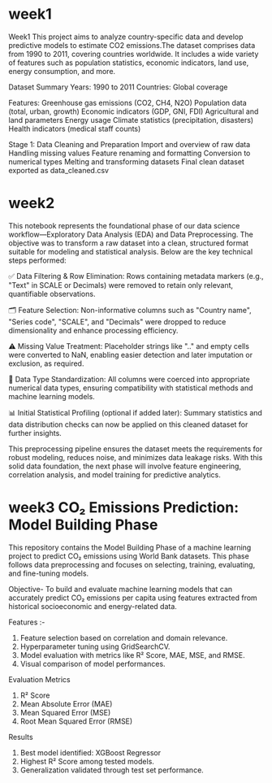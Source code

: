 # week1
Week1
This project aims to analyze country-specific data and develop predictive models to estimate CO2 emissions.The dataset comprises data from 1990 to 2011, covering countries worldwide. It includes a wide variety of features such as population statistics, economic indicators, land use, energy consumption, and more.

Dataset Summary
Years: 1990 to 2011 Countries: Global coverage

Features: Greenhouse gas emissions (CO2, CH4, N2O) Population data (total, urban, growth) Economic indicators (GDP, GNI, FDI) Agricultural and land parameters Energy usage Climate statistics (precipitation, disasters) Health indicators (medical staff counts)

Stage 1: Data Cleaning and Preparation
Import and overview of raw data
Handling missing values
Feature renaming and formatting
Conversion to numerical types
Melting and transforming datasets
Final clean dataset exported as data_cleaned.csv

# week2

This notebook represents the foundational phase of our data science workflow—Exploratory Data Analysis (EDA) and Data Preprocessing. The objective was to transform a raw dataset into a clean, structured format suitable for modeling and statistical analysis. Below are the key technical steps performed:

✅ Data Filtering & Row Elimination: Rows containing metadata markers (e.g., "Text" in SCALE or Decimals) were removed to retain only relevant, quantifiable observations.

🗂️ Feature Selection: Non-informative columns such as "Country name", "Series code", "SCALE", and "Decimals" were dropped to reduce dimensionality and enhance processing efficiency.

⚠️ Missing Value Treatment: Placeholder strings like ".." and empty cells were converted to NaN, enabling easier detection and later imputation or exclusion, as required.

🔄 Data Type Standardization: All columns were coerced into appropriate numerical data types, ensuring compatibility with statistical methods and machine learning models.

📊 Initial Statistical Profiling (optional if added later): Summary statistics and data distribution checks can now be applied on this cleaned dataset for further insights.

This preprocessing pipeline ensures the dataset meets the requirements for robust modeling, reduces noise, and minimizes data leakage risks. With this solid data foundation, the next phase will involve feature engineering, correlation analysis, and model training for predictive analytics.

# week3 CO₂ Emissions Prediction: Model Building Phase

This repository contains the Model Building Phase of a machine learning project to predict CO₂ emissions using World Bank datasets. This phase follows data preprocessing and focuses on selecting, training, evaluating, and fine-tuning models.

Objective- To build and evaluate machine learning models that can accurately predict CO₂ emissions per capita using features extracted from historical socioeconomic and energy-related data.


Features :-
1. Feature selection based on correlation and domain relevance.
2. Hyperparameter tuning using GridSearchCV.
3. Model evaluation with metrics like R² Score, MAE, MSE, and RMSE.
4. Visual comparison of model performances.

Evaluation Metrics
1. R² Score
2. Mean Absolute Error (MAE)
3. Mean Squared Error (MSE)
4. Root Mean Squared Error (RMSE)

Results
1. Best model identified: XGBoost Regressor
2. Highest R² Score among tested models.
3. Generalization validated through test set performance.

